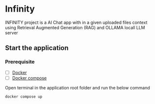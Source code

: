 # Infinity

INFINITY project is a AI Chat app with in a given uploaded files context using Retrieval Augmented Generation (RAG) and OLLAMA locall LLM server

## Start the application

### Prerequisite
- [ ] [Docker](https://www.docker.com/)
- [ ] [Docker compose](https://docs.docker.com/compose/install/)   

Open terminal in the application root folder and run the below command

```
docker compose up
```
